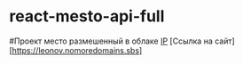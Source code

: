 # react-mesto-api-full
#Проект место размешенный в облаке [IP](51.250.102.218)
[Ссылка на сайт][https://leonov.nomoredomains.sbs]